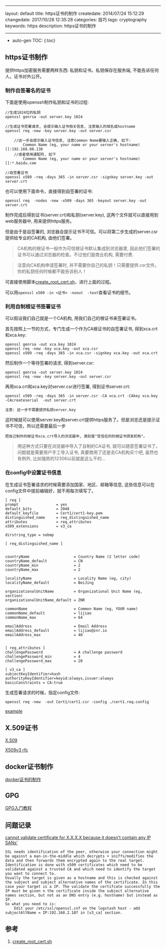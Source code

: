 ---
layout: default
title: https证书的制作
createdate: 2014/07/24 15:12:29
changedate: 2017/10/28 12:35:28
categories: 技巧
tags: cryptography
keywords: https
description: https证书的制作

----

* auto-gen TOC:
{:toc}

## https证书制作

提供https加密服务需要两样东西: 私钥和证书。私钥保存在服务端, 不能告诉任何人。证书对外公开。

### 制作自签署名的证书

下面是使用openssh制作私钥和证书的过程:

	//生成1024位的私钥
	openssl genrsa -out server.key 1024               

	//生成证书签署请求, 会提示输入证书相关信息, 注意输入的域名或hostname
	openssl req -new -key server.key -out server.csr

		//这一步会提示输入证书信息, 注意Common Name要输入正确, 如下:
			Common Name (eg, your name or your server's hostname) []:192.168.88.130
		//或者使用通配符, 如下
			Common Name (eg, your name or your server's hostname) []:*.baidu.com

	//自签署证书
	openssl x509 -req -days 365 -in server.csr -signkey server.key -out server.crt

也可以使用下面命令，直接得到自签署的证书:

	openssl req  -nodes -new -x509 -days 365 -keyout server.key -out server.crt

制作完成后得到证书(server.crt)和私钥(server.key), 这两个文件就可以直接用到web服务器中, 用来提供https服务。

但是由于是自签署的, 浏览器会提示证书不可信。可以将第二步生成的server.csr提供给专业的CA机构, 由他们签署。

>CA机构的根证书一般作为可信根证书默认集成到浏览器里, 因此他们签署的证书可以通过浏览器的检查。不过他们是商业机构, 需要付费.

>注意向CA机构申请签署时, 并不需要你自己的私钥！只需要提供.csr文件。你的私钥任何时候都不能告诉别人！

可直接使用脚本[create_root_cert.sh][1]，进行上面的过程。

可以用`openssl x509 -in <证书> -noout  -text`查看证书的细节。

### 利用自制根证书签署证书

可以假设我们自己就是一个CA机构, 用我们自己的根证书来签署证书。

首先按照上一节的方式，专门生成一个作为CA根证书的自签署证书, 得到xca.crt和xca.key:

	openssl genrsa -out xca.key 1024               
	openssl req -new -key xca.key -out xca.csr
	openssl x509 -req -days 365 -in xca.csr -signkey xca.key -out xca.crt

然后制作一个等待签署的请求, 得到server.csr:

	openssl genrsa -out server.key 1024               
	openssl req -new -key server.key -out server.csr

再用xca.crt和xca.key对server.csr进行签署, 得到证书server.crt:

	openssl x509 -req -days 365 -in server.csr -CA xca.crt -CAkey xca.key -CAcreateserial  -out server.crt 

	注意: 这一步不需要提供私钥server.key

这时候就可以使用server.key和server.crt提供https服务了。但是浏览还是提示证书不可信，所以还需要最后一步

	把自己制作的根证书xca.crt导入的浏览器中, 类别是"受信任的的根证书颁发机构"。

>用这种方式只要在浏览器中导入了自制的CA证书, 就可以随意签署证书了。问题就是需要用户手工导入证书, 真要商用了还是去CA机构买个吧, 虽然也有例外, 比如强势的12306以前就是这么干的...

### 在config中设置证书信息

在生成证书签署请求的时候需要添加国家、地区、邮箱等信息, 这些信息可以在config文件中提前编辑好，就不用每次填写了。

	[ req ]                                                                                                                                                                                                            
	prompt                 = yes 
	default_bits           = 2048
	default_keyfile        = Cert1/cert1-key.pem
	distinguished_name     = req_distinguished_name
	attributes             = req_attributes
	x509_extensions        = v3_ca
	
	dirstring_type = nobmp
	
	[ req_distinguished_name ]
	
	
	countryName                    = Country Name (2 letter code)
	countryName_default            = CN
	countryName_min                = 2 
	countryName_max                = 2 
	
	localityName                   = Locality Name (eg, city)
	localityName_default           = BeiJing
	
	organizationalUnitName         = Organizational Unit Name (eg, section)
	organizationalUnitName_default = ZNR 
	
	commonName                     = Common Name (eg, YOUR name)
	commonName_default             = lijiao
	commonName_max                 = 64
	
	emailAddress                   = Email Address
	emailAddress_default           = lijiao@znr.io
	emailAddress_max               = 40
	
	
	[ req_attributes ]
	challengePassword              = A challenge password
	challengePassword_min          = 4 
	challengePassword_max          = 20
	
	[ v3_ca ]
	subjectKeyIdentifier=hash
	authorityKeyIdentifier=keyid:always,issuer:always
	basicConstraints = CA:true

生成签署请求的时候，指定config文件:

	openssl req -new  -out Cert1/cert1.csr -config ./cert1.req.config

[example](https://github.com/lijiaocn/Material/tree/master/x509)

## X.509证书

[X.509](http://en.wikipedia.org/wiki/X.509)

[X509v3 rfc](https://www.ietf.org/rfc/rfc5280.txt)

## docker证书制作

[docker证书的制作](https://github.com/lijiaocn/Material/tree/master/DockerCA)

## GPG

[GPG入门教程](http://www.ruanyifeng.com/blog/2013/07/gpg.html)

## 问题记录

[cannot validate certificate for X.X.X.X because it doesn't contain any IP SANs'](http://serverfault.com/questions/611120/failed-tls-handshake-does-not-contain-any-ip-sans)

	SSL needs identification of the peer, otherwise your connection might be against a man-in-the-middle which decrypts + sniffs/modifies the data and then forwards them encrypted again to the real target. Identification is done with x509 certificates which need to be validated against a trusted CA and which need to identify the target you want to connect to.
	Usually the target is given as a hostname and this is checked against the subject and subject alternative names of the certificate. In this case your target is a IP. The validate the certifcate successfully the IP must be given n the certificate inside the subject alternative names section, but not as an DNS entry (e.g. hostname) but instead as IP.
	So what you need to is:
		Edit your /etc/ssl/openssl.cnf on the logstash host - add subjectAltName = IP:192.168.2.107 in [v3_ca] section.

## 参考

1. [create_root_cert.sh][1]

[1]: https://github.com/lijiaocn/https-certs/blob/master/RootCA/create_root_cert.sh  "create_root_cert.sh"
